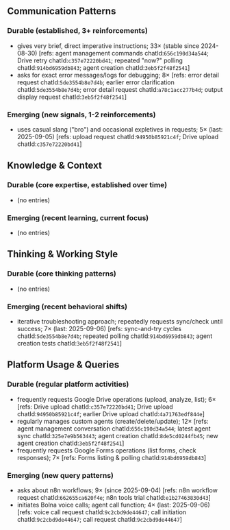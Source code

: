 ## Communication Patterns
### Durable (established, 3+ reinforcements)
- gives very brief, direct imperative instructions; 33× (stable since 2024-08-30) [refs: agent management commands chatId:`656c190d34a544`; Drive retry chatId:`c357e72220bd41`; repeated "now?" polling chatId:`914bd6959db843`; agent creation chatId:`3eb5f2f48f2541`]
- asks for exact error messages/logs for debugging; 8× [refs: error detail request chatId:`5de3554b8e7d4b`; earlier error clarification chatId:`5de3554b8e7d4b`; error detail request chatId:`a78c1acc277b4d`; output display request chatId:`3eb5f2f48f2541`]

### Emerging (new signals, 1-2 reinforcements)
- uses casual slang ("bro") and occasional expletives in requests; 5× (last: 2025-09-05) [refs: upload request chatId:`94950b85921c4f`; Drive upload chatId:`c357e72220bd41`]

## Knowledge & Context
### Durable (core expertise, established over time)
- (no entries)

### Emerging (recent learning, current focus)
- (no entries)

## Thinking & Working Style
### Durable (core thinking patterns)
- (no entries)

### Emerging (recent behavioral shifts)
- iterative troubleshooting approach; repeatedly requests sync/check until success; 7× (last: 2025-09-06) [refs: sync-and-try cycles chatId:`5de3554b8e7d4b`; repeated polling chatId:`914bd6959db843`; agent creation tests chatId:`3eb5f2f48f2541`]

## Platform Usage & Queries
### Durable (regular platform activities)
- frequently requests Google Drive operations (upload, analyze, list); 6× [refs: Drive upload chatId:`c357e72220bd41`; Drive upload chatId:`94950b85921c4f`; earlier Drive upload chatId:`4a71763edf844e`]
- regularly manages custom agents (create/delete/update); 12× [refs: agent management conversation chatId:`656c190d34a544`; latest agent sync chatId:`325e7e9b563443`; agent creation chatId:`8de5cd0244fb45`; new agent creation chatId:`3eb5f2f48f2541`]
- frequently requests Google Forms operations (list forms, check responses); 7× [refs: Forms listing & polling chatId:`914bd6959db843`]

### Emerging (new query patterns)
- asks about n8n workflows; 9× (since 2025-09-04) [refs: n8n workflow request chatId:`662655ca620f4e`; n8n tools trial chatId:`e1b27463830d43`]
- initiates Bolna voice calls; agent call function; 4× (last: 2025-09-06) [refs: voice call request chatId:`9c2cbd9de44647`; call initiation chatId:`9c2cbd9de44647`; call request chatId:`9c2cbd9de44647`]